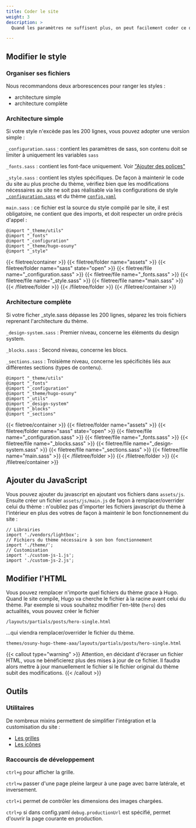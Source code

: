 ```yaml
---
title: Coder le site
weight: 3
description: >
  Quand les paramètres ne suffisent plus, on peut facilement coder ce que l'on veut

---
```


## Modifier le style

### Organiser ses fichiers

Nous recommandons deux arborescences pour ranger les styles : 
- architecture simple
- architecture complète

### Architecture simple

Si votre style n'excède pas les 200 lignes, vous pouvez adopter une version simple :

`_configuration.sass` : contient les paramètres de sass, son contenu doit se limiter à uniquement les variables `sass`

`_fonts.sass` : contient les font-face uniquement. Voir ["Ajouter des polices"](/docs/website/coder-le-side/fonts/)

`_style.sass` : contient les styles spécifiques. De façon à maintenir le code du site au plus proche du thème, vérifiez bien que les modifications nécessaires au site ne soit pas réalisable via les configurations de style [`_configuration.sass`](https://github.com/osunyorg/theme/blob/main/assets/sass/_theme/_configuration.sass) et du thème [`config.yaml`](https://github.com/osunyorg/theme/blob/main/config.yaml)

`main.sass` : ce fichier est la source du style compilé par le site, il est obligatoire, ne contient que des imports, et doit respecter un ordre précis d'appel :

```{filename="main.sass"}
@import "_theme/utils"
@import "_fonts"
@import "_configuration"
@import "_theme/hugo-osuny"
@import "_style"
```

{{< filetree/container >}}
  {{< filetree/folder name="assets" >}}
    {{< filetree/folder name="sass" state="open" >}}
      {{< filetree/file name="_configuration.sass" >}}
      {{< filetree/file name="_fonts.sass" >}}
      {{< filetree/file name="_style.sass" >}}
      {{< filetree/file name="main.sass" >}}
    {{< /filetree/folder >}}
  {{< /filetree/folder >}}
{{< /filetree/container >}}

### Architecture complète

Si votre ficher _style.sass dépasse les 200 lignes, séparez les trois fichiers reprenant l'architecture du thème.

`_design-system.sass` : Premier niveau, concerne les éléments du design system.

`_blocks.sass` : Second niveau, concerne les blocs.

`_sections.sass` : Troisième niveau, concerne les spécificités liés aux différentes sections (types de contenu).

```{filename="main.sass"}
@import "_theme/utils"
@import "_fonts"
@import "_configuration"
@import "_theme/hugo-osuny"
@import "_utils"
@import "_design-system"
@import "_blocks"
@import "_sections"
```

{{< filetree/container >}}
  {{< filetree/folder name="assets" >}}
    {{< filetree/folder name="sass" state="open" >}}
      {{< filetree/file name="_configuration.sass" >}}
      {{< filetree/file name="_fonts.sass" >}}
      {{< filetree/file name="_blocks.sass" >}}
      {{< filetree/file name="_design-system.sass" >}}
      {{< filetree/file name="_sections.sass" >}}
      {{< filetree/file name="main.sass" >}}
    {{< /filetree/folder >}}
  {{< /filetree/folder >}}
{{< /filetree/container >}}

## Ajouter du JavaScript

Vous pouvez ajouter du javascript en ajoutant vos fichiers dans `assets/js`. 
Ensuite créer un fichier `assets/js/main.js` de façon à remplacer/overrider celui du thème : n'oubliez pas d'importer les fichiers javascript du thème à l'intérieur en plus des votres de façon à maintenir le bon fonctionnement du site : 

```{filename="/assets/js/main.js"}
// Librairies
import './vendors/lightbox';
// Fichiers du thème nécessaire à son bon fonctionnement
import './theme/';
// Customisation
import './custom-js-1.js';
import './custom-js-2.js';
```

## Modifier l'HTML

Vous pouvez remplacer n'importe quel fichiers du thème grace à Hugo. 
Quand le site compile, Hugo va cherche le fichier à la racine avant celui du thème. 
Par exemple si vous souhaitez modifier l'en-tête (`hero`) des actualités, vous pouvez créer le fichier

```
/layouts/partials/posts/hero-single.html
```

...qui viendra remplacer/overrider le fichier du thème.

```
themes/osuny-hugo-theme-aaa/layouts/partials/posts/hero-single.html
```

{{< callout type="warning" >}}
  Attention, en décidant d'écraser un fichier HTML, vous ne bénéficierez plus des mises à jour de ce fichier. Il faudra alors mettre à jour manuellement le fichier si le fichier original du thème subit des modifications.
{{< /callout >}}


## Outils

### Utilitaires

De nombreux mixins permettent de simplifier l'intégration et la customisation du site :

- [Les grilles](/docs/website/coder-le-side/grilles/)
- [Les icônes](/docs/website/coder-le-side/icons/)

### Raccourcis de développement

`ctrl+g` pour afficher la grille.

`ctrl+w` passer d'une page pleine largeur à une page avec barre latérale, et inversement.

`ctrl+i` permet de contrôler les dimensions des images chargées.

`ctrl+p` si dans config.yaml ```debug.productionUrl``` est spécifié, permet d'ouvrir la page courante en production.
